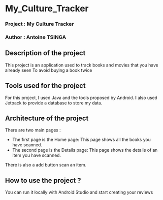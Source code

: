 # My_Culture_Tracker

### Project : My Culture Tracker
### Author : Antoine TSINGA

## Description of the project
This project is an application used to track books and movies that you have already seen To avoid buying a book twice


## Tools used for the project
For this project, I used Java and the tools proposed by Android. I also used Jetpack to provide a database to store my data.

## Architecture of the project
There are two main pages : 
- The first page is the Home page: This page shows all the books you have scanned.
- The second page is the Details page: This page shows the details of an item you have scanned.

There is also a add button scan an item.

## How to use the project ?
You can run it locally with Android Studio and start creating your reviews
